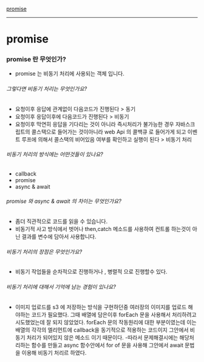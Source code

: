 [promise](#promise)

---

# promise

### promise 란 무엇인가?

- promise 는 비동기 처리에 사용되는 객체 입니다.

###### 그렇다면 비동기 처리는 무엇인가요?

- 요청이후 응답에 관계없이 다음코드가 진행된다 > 동기
- 요청이후 응답이후에 다음코드가 진행된다 > 비동기
- 요청이후 막연히 응답을 기다리는 것이 아니라 즉시처리가 불가능한 경우 자바스크립트의 콜스택으로 들어가는 것이아니라 web Api 의 콜백큐 로 들어가게 되고 이벤트 루프에 의해서 콜스택의 비어있음 여부를 확인하고 실행이 된다 > 비동기 처리

###### 비동기 처리의 방식에는 어떤것들이 있나요?

- callback
- promise
- async & await

###### promise 와 async & await 의 차이는 무엇인가요?

- 좀더 직관적으로 코드를 읽을 수 있습니다.
- 비동기적 사고 방식에서 벗어나 then,catch 메소드를 사용하여 컨트롤 하는것이 아닌 결과를 변수에 담아서 사용합니다.

###### 비동기 처리의 장점은 무엇인가요?

- 비동기 작업들을 순차적으로 진행하거나 , 병렬적 으로 진행할수 있다.

###### 비동기 처리에 대해서 기억에 남는 경험이 있나요?

- 이미지 업로드를 s3 에 저장하는 방식을 구현하던중 여러장의 이미지를 업로드 해야하는 코드가 필요했다. 그때 배열에 담은이후 forEach 문을 사용해서 처리하려고 시도했었는데 잘 되지 않았었다.
  forEach 문의 작동원리에 대한 부분이였는데 이는 배열의 각각의 엘리먼트에 callback을 동기적으로 적용하는 코드이지 그안에서 비동기 처리가 되어있지 않은 메소드 이기 때문이다. -따라서 문제해결시에는 해당처리하는 함수를 만들고 async 함수안에서 for of 문을 사용해 그안에서 await 문법을 이용해 비동기 처리르 하였다.
